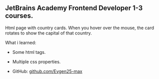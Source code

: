 ## JetBrains Academy Frontend Developer 1-3 courses.

Html page with country cards. When you hover over the mouse, the card rotates to show the capital of that country.

What i learned:
- Some html tags.
- Multiple css properties.

- GitHub:  [github.com/Evgen25-max](https://github.com/Evgen25-max)
